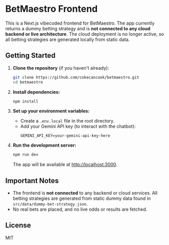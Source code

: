 
# BetMaestro Frontend

This is a Next.js vibecoded frontend for BetMaestro. The app currently returns a dummy betting strategy and is **not connected to any cloud backend or live architecture**. The cloud deployment is no longer active, so all betting strategies are generated locally from static data.

## Getting Started

1. **Clone the repository** (if you haven't already):
   ```sh
   git clone https://github.com/cokecancook/betmaestro.git
   cd betmaestro
   ```

2. **Install dependencies:**
   ```sh
   npm install
   ```

3. **Set up your environment variables:**
   - Create a `.env.local` file in the root directory.
   - Add your Gemini API key (to interact with the chatbot):
     ```env
     GEMINI_API_KEY=your-gemini-api-key-here
     ```

4. **Run the development server:**
   ```sh
   npm run dev
   ```
   The app will be available at [http://localhost:3000](http://localhost:3000).

## Important Notes

- The frontend is **not connected** to any backend or cloud services. All betting strategies are generated from static dummy data found in `src/data/dummy-bet-strategy.json`.
- No real bets are placed, and no live odds or results are fetched.

## License

MIT
